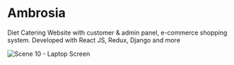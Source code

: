 # Ambrosia
Diet Catering Website with customer &amp; admin panel, e-commerce shopping system. Developed with React JS, Redux, Django and more

![Scene 10 - Laptop Screen](https://user-images.githubusercontent.com/62395299/118178006-5950e800-b42b-11eb-9cde-c1820e6ee1c5.png)
